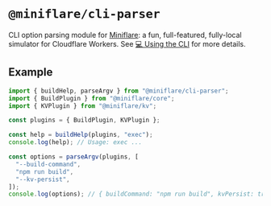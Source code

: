 # `@miniflare/cli-parser`

CLI option parsing module for
[Miniflare](https://github.com/cloudflare/miniflare): a fun, full-featured,
fully-local simulator for Cloudflare Workers. See
[💻 Using the CLI](https://miniflare.dev/get-started/cli) for more details.

## Example

```js
import { buildHelp, parseArgv } from "@miniflare/cli-parser";
import { BuildPlugin } from "@miniflare/core";
import { KVPlugin } from "@miniflare/kv";

const plugins = { BuildPlugin, KVPlugin };

const help = buildHelp(plugins, "exec");
console.log(help); // Usage: exec ...

const options = parseArgv(plugins, [
  "--build-command",
  "npm run build",
  "--kv-persist",
]);
console.log(options); // { buildCommand: "npm run build", kvPersist: true };
```
